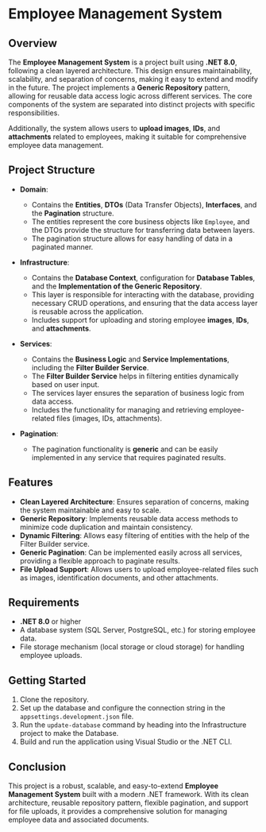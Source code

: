 # Employee Management System

## Overview

The **Employee Management System** is a project built using **.NET 8.0**, following a clean layered architecture. This design ensures maintainability, scalability, and separation of concerns, making it easy to extend and modify in the future. The project implements a **Generic Repository** pattern, allowing for reusable data access logic across different services. The core components of the system are separated into distinct projects with specific responsibilities.

Additionally, the system allows users to **upload images**, **IDs**, and **attachments** related to employees, making it suitable for comprehensive employee data management.

## Project Structure

- **Domain**:
  - Contains the **Entities**, **DTOs** (Data Transfer Objects), **Interfaces**, and the **Pagination** structure.
  - The entities represent the core business objects like `Employee`, and the DTOs provide the structure for transferring data between layers.
  - The pagination structure allows for easy handling of data in a paginated manner.

- **Infrastructure**:
  - Contains the **Database Context**, configuration for **Database Tables**, and the **Implementation of the Generic Repository**.
  - This layer is responsible for interacting with the database, providing necessary CRUD operations, and ensuring that the data access layer is reusable across the application.
  - Includes support for uploading and storing employee **images**, **IDs**, and **attachments**.

- **Services**:
  - Contains the **Business Logic** and **Service Implementations**, including the **Filter Builder Service**.
  - The **Filter Builder Service** helps in filtering entities dynamically based on user input.
  - The services layer ensures the separation of business logic from data access.
  - Includes the functionality for managing and retrieving employee-related files (images, IDs, attachments).

- **Pagination**:
  - The pagination functionality is **generic** and can be easily implemented in any service that requires paginated results.

## Features

- **Clean Layered Architecture**: Ensures separation of concerns, making the system maintainable and easy to scale.
- **Generic Repository**: Implements reusable data access methods to minimize code duplication and maintain consistency.
- **Dynamic Filtering**: Allows easy filtering of entities with the help of the Filter Builder service.
- **Generic Pagination**: Can be implemented easily across all services, providing a flexible approach to paginate results.
- **File Upload Support**: Allows users to upload employee-related files such as images, identification documents, and other attachments.

## Requirements

- **.NET 8.0** or higher
- A database system (SQL Server, PostgreSQL, etc.) for storing employee data.
- File storage mechanism (local storage or cloud storage) for handling employee uploads.

## Getting Started

1. Clone the repository.
2. Set up the database and configure the connection string in the `appsettings.development.json` file.
3. Run the `update-database` command by heading into the Infrastructure project to make the Database.
4. Build and run the application using Visual Studio or the .NET CLI.

## Conclusion

This project is a robust, scalable, and easy-to-extend **Employee Management System** built with a modern .NET framework. With its clean architecture, reusable repository pattern, flexible pagination, and support for file uploads, it provides a comprehensive solution for managing employee data and associated documents.
